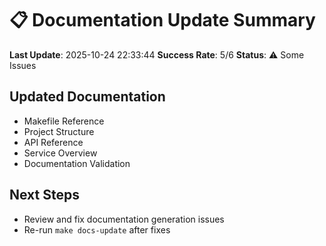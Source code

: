 # 📋 Documentation Update Summary

**Last Update**: 2025-10-24 22:33:44
**Success Rate**: 5/6
**Status**: ⚠️ Some Issues

## Updated Documentation

- Makefile Reference
- Project Structure
- API Reference
- Service Overview
- Documentation Validation

## Next Steps

- Review and fix documentation generation issues
- Re-run `make docs-update` after fixes
